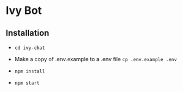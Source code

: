 # Ivy Bot


## Installation

- `cd ivy-chat`
- Make a copy of .env.example to a .env file `cp .env.example .env`

- `npm install`
- `npm start`

